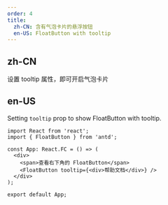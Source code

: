 ```yaml
---
order: 4
title:
  zh-CN: 含有气泡卡片的悬浮按钮
  en-US: FloatButton with tooltip
---
```


## zh-CN

设置 tooltip 属性，即可开启气泡卡片

## en-US

Setting `tooltip` prop to show FloatButton with tooltip.

```tsx
import React from 'react';
import { FloatButton } from 'antd';

const App: React.FC = () => (
  <div>
    <span>查看右下角的 FloatButton</span>
    <FloatButton tooltip={<div>帮助文档</div>} />
  </div>
);

export default App;
```
